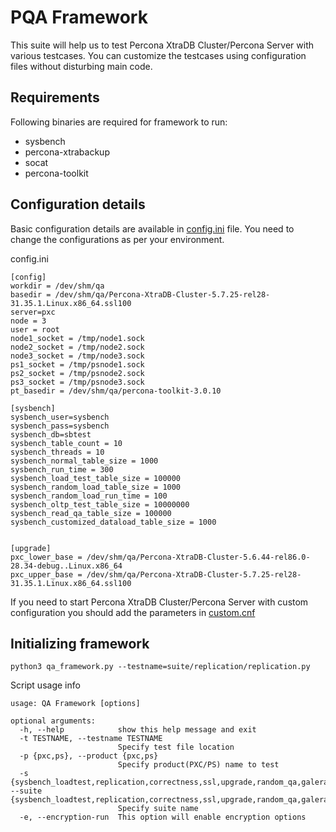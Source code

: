 # PQA Framework

This suite will help us to test Percona XtraDB Cluster/Percona Server with various testcases. 
You can customize the testcases 
using configuration files without disturbing main code.

## Requirements

Following binaries are required for framework to run:
* sysbench
* percona-xtrabackup
* socat
* percona-toolkit

## Configuration details

Basic configuration details are available in [config.ini](./config.ini) file. You need to change the configurations as 
per your environment.

config.ini
```
[config]
workdir = /dev/shm/qa
basedir = /dev/shm/qa/Percona-XtraDB-Cluster-5.7.25-rel28-31.35.1.Linux.x86_64.ssl100
server=pxc
node = 3
user = root
node1_socket = /tmp/node1.sock
node2_socket = /tmp/node2.sock
node3_socket = /tmp/node3.sock
ps1_socket = /tmp/psnode1.sock
ps2_socket = /tmp/psnode2.sock
ps3_socket = /tmp/psnode3.sock
pt_basedir = /dev/shm/qa/percona-toolkit-3.0.10

[sysbench]
sysbench_user=sysbench
sysbench_pass=sysbench
sysbench_db=sbtest
sysbench_table_count = 10
sysbench_threads = 10
sysbench_normal_table_size = 1000
sysbench_run_time = 300
sysbench_load_test_table_size = 100000
sysbench_random_load_table_size = 1000
sysbench_random_load_run_time = 100
sysbench_oltp_test_table_size = 10000000
sysbench_read_qa_table_size = 100000
sysbench_customized_dataload_table_size = 1000


[upgrade]
pxc_lower_base = /dev/shm/qa/Percona-XtraDB-Cluster-5.6.44-rel86.0-28.34-debug..Linux.x86_64
pxc_upper_base = /dev/shm/qa/Percona-XtraDB-Cluster-5.7.25-rel28-31.35.1.Linux.x86_64.ssl100
```

If you need to start Percona XtraDB Cluster/Percona Server with custom configuration you should add the parameters 
in [custom.cnf](./conf/custom.cnf)

## Initializing framework

`python3 qa_framework.py --testname=suite/replication/replication.py`

Script usage info
```$ python3 qa_framework.py  --help
usage: QA Framework [options]

optional arguments:
  -h, --help            show this help message and exit
  -t TESTNAME, --testname TESTNAME
                        Specify test file location
  -p {pxc,ps}, --product {pxc,ps}
                        Specify product(PXC/PS) name to test
  -s {sysbench_loadtest,replication,correctness,ssl,upgrade,random_qa,galera_sr}, --suite {sysbench_loadtest,replication,correctness,ssl,upgrade,random_qa,galera_sr}
                        Specify suite name
  -e, --encryption-run  This option will enable encryption options

```
